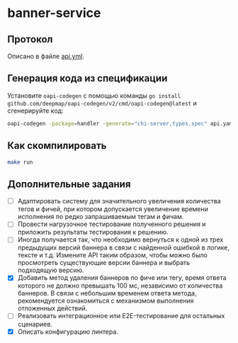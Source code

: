# banner-service

## Протокол

Описано в файле [api.yml](api.yml).

## Генерация кода из спецификации

Установите `oapi-codegen` с помощью команды `go install github.com/deepmap/oapi-codegen/v2/cmd/oapi-codegen@latest` и сгенерируйте код:

```bash
oapi-codegen -package=handler -generate="chi-server,types,spec" api.yaml > internal/handler/api.gen.go
```

## Как скомпилировать

```bash
make run
```

## Дополнительные задания
- [ ] Адаптировать систему для значительного увеличения количества тегов и фичей, при котором допускается увеличение времени исполнения по редко запрашиваемым тегам и фичам.
- [ ] Провести нагрузочное тестирование полученного решения и приложить результаты тестирования к решению.
- [ ] Иногда получается так, что необходимо вернуться к одной из трех предыдущих версий баннера в связи с найденной ошибкой в логике, тексте и т.д. Измените API таким образом, чтобы можно было просмотреть существующие версии баннера и выбрать подходящую версию.
- [x] Добавить метод удаления баннеров по фиче или тегу, время ответа которого не должно превышать 100 мс, независимо от количества баннеров. В связи с небольшим временем ответа метода, рекомендуется ознакомиться с механизмом выполнения отложенных действий.
- [ ] Реализовать интеграционное или E2E-тестирование для остальных сценариев.
- [x] Описать конфигурацию линтера.
